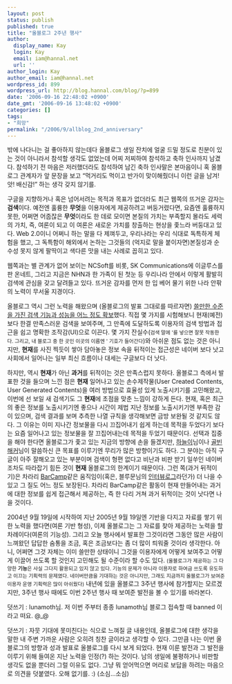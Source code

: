 ```yaml
---
layout: post
status: publish
published: true
title: "올블로그 2주년 행사"
author:
  display_name: Kay
  login: Kay
  email: iam@hannal.net
  url: ''
author_login: Kay
author_email: iam@hannal.net
wordpress_id: 899
wordpress_url: http://blog.hannal.com/blog/?p=899
date: '2006-09-16 22:48:02 +0900'
date_gmt: '2006-09-16 13:48:02 +0900'
categories: []
tags:
- "희망"
permalink: "/2006/9/allblog_2nd_anniversary"
---
```

<p>밖에 나다니는 걸 좋아하지 않는데다 올블로그 생일 잔치에 얼굴 드밀 정도로 친분이 있는 것이 아니라서 참석할 생각도 없었는데 어찌 저찌하여 참석하고 축하 인사까지 남겼다. 참석하기 전 마음은 저러했더라도 참석하여 남긴 축하 인사말은 본마음이니 혹 올블로그 관계자가 앞 문장을 보고 “먹거리도 먹이고 반가이 맞이해줬더니 이런 글을 남겨! 앗! 배신감!” 하는 생각 갖지 않기를.</p>
<p>구글을 지향하거나 혹은 넘어서려는 목적과 목표가 없더라도 최근 웹쪽의 뜨거운 감자는 <strong>검색</strong>이다. 예전엔 훌륭한 <strong>무엇</strong>을 이용자에게 제공하려고 버둥거렸다면, 요즘엔 훌륭하지 못한, 어쩌면 어줍잖은 <strong>무엇</strong>이라도 한 데로 모이면 본질의 가치는 부족할지 몰라도 세력의 가치, 즉, 여론이 되고 이 여론은 새로운 가치를 창출하는 현상을 좇느라 버둥대고 있다. Web 2.0이니 어쩌니 하는 말을 다 제껴두고, 우리나라는 우리 식대로 독특하게 체험을 했고, 그 독특함이 해외에서 논하는 그것들의 (억지로 말을 붙이자면)본질성과 순수성 못지 않게 팔딱이고 색다른 맛을 내는 사례로 꼽히고 있다.</p>
<p>웹쪽과는 별 관계가 없어 보이는 NCSoft를 비롯, SK Communications에 이글루스를 판 온네트, 그리고 지금은 NHN과 한 가족이 된 첫눈 등 우리나라 안에서 이렇게 활발히 검색에 관심을 갖고 달려들고 있다. 뜨거운 감자를 먼저 한 입 베어 물기 위한 나라 안팎의 노력이 무서울 지경이다.</p>
<p>올블로그 역시 그런 노력을 해왔으며 (올블로그의 발표 그대로를 따르자면) <a href="http://search.allblog.net">쓸만한 수준을 가진 검색 기능과 성능을 어느 정도 확보</a>했다. 직접 몇 가지를 시험해보니 현재(예전)보다 한결 만족스러운 검색을 보여주며, 그 만족에 도달하도록 이용자의 검색 방법과 접근을 쉽고 명확한 조작감(UI)으로 이끈다. 몇 가지 잔실수(<small>검색 말에 '를 넣으면 잘못 작동한다. 그리고, 내 블로그 중 한 곳인 이곳의 이름엔 ' 기호가 들어간다</small>)와 아쉬운 점도 없는 것은 아니지만, <strong>현재</strong>를 사진 찍듯이 쌓아 담아놓은 정보 속을 뒤적이는 접근성은 네이버 보다 낫고 사회에서 일어나는 일부 최신 흐름이나 대세는 구글보다 더 낫다.</p>
<p>하지만, 역시 <strong>현재</strong>가 아닌 <strong>과거</strong>를 뒤적이는 것은 만족스럽지 못하다. 올블로그 측에서 발표한 것을 들으며 느낀 점은 <strong>현재</strong> 일어나고 있는 손수제작물(User Created Contents, User Generated Contents)을 여러 방법으로 효율성 있게 노출시키기를 고민해왔고, 이번에 선 보일 새 검색기도 그 <strong>현재</strong>에 초점을 맞춘 느낌이 강하게 든다. 현재, 혹은 최근의 좋은 정보를 노출시키기엔 좋으나 시간이 제법 지난 정보를 노출시키기엔 부족한 감이 있으며, 검색 결과를 보며 추측한 나열 규칙을 생각해보면 금방 보완될 것 같지도 않다. 그 이유는 이미 지나간 정보물을 다시 끄집어내기 쉽게 하는데 목적을 두었다기 보다는 요즘 일어나고 있는 정보물을 잘 끄집어내는데 목적을 두었기 때문이다. 선택과 집중을 해야 한다면 올블로그가 좇고 있는 지금의 방향에 손을 들겠지만, <a href="http://ceo.blogcocktail.com">하늘이</a>님이나 <a href="http://hacker.golbin.net">골빈해커</a>님이 말씀하신 큰 목표를 이루기엔 무리가 많은 방향이기도 하다. 그 분야는 아직 구글이 아주 잘해오고 있는 부분이며 검색이 형편 없다고 비난과 비판 받기 일쑤인 네이버 조차도 따라잡기 힘든 것이 <strong>현재</strong> 올블로그의 한계이기 때문이다. 그런 쪽(과거 뒤적이기)은 차라리 <a href="http://barcamp.org/BarCampSeoul">BarCamp</a>같은 움직임이(혹은, 블루문님의 <a href="http://interviewlog.com/">인터뷰로그</a>라던가) 더 나을 수 있고 그 질도 어느 정도 보장된다. 차라리 BarCamp같은 활동이 현재 만들어내는 과거에 대한 정보를 쉽게 접근해서 제공하는, 즉 한 다리 거쳐 과거 뒤적이는 것이 낫다면 나을 것이다.</p>
<p>2004년 9월 19일에 시작하여 지난 2005년 9월 19일엔 기반을 다지고 자료를 쌓기 위한 노력을 했다면(여론 기반 형성), 이제 올블로그는 그 자료를 찾아 제공하는 노력을 할 차례이다(여론의 기능성). 그리고 오늘 행사에서 발표한 그것이라면 그동안 많은 사람이 느껴왔던 답답한 숨통을 조금, 혹은 조금보다는 좀 더 많이 틔워줄 것이라 생각한다. 아니, 어쩌면 그것 자체는 이미 쓸만한 상태이니 그것을 이용자에게 어떻게 보여주고 어떻게 이끌어 쓰도록 할 것인지 고민해도 될 수준이라 할 수도 있다. <small>(올블로그가 제공하는 그 다양한 <strong>기능</strong>은 사실 그다지 활용되고 있지 않고 있다. 기능의 문제가 아니라 이용자로 하여금 쓰도록 유도하고 이끄는 기획력의 문제였다. 네이버만큼을 기대하는 것은 아니지만, 그래도 지금까지 올블로그가 보여준 이용자 운영 기획력은 많이 아쉬웠다)</small> 내년에 있을 올블로그 3주년 행사에 참가할지는 모르겠지만, 3주년 행사 때에도 이번 2주년 행사 때 보여준 발전을 볼 수 있기를 바라본다.</p>
<p>덧쓰기 : lunamoth님. 저 이번 주부터 종종 lunamoth님 블로그 접속할 때 banned 이라고 떠요. @_@</p>
<p>덧쓰기 : 자뭇 기대에 못미친다는 식으로 느껴질 글 내용인데, 올블로그에 대한 생각을 말한 내 주변 가까운 사람은 오히려 칭찬 글이라고 생각할 수 있다. 그만큼 나는 이번 올블로그의 방향과 성과 발표로 올블로그를 다시 보게 되었다. 현재 이룬 발전과 그 발전을 이루기 위해 들여온 지난 노력을 인정(?) 하는 것이다. 남의 생일에 불평하거나 비판할 생각도 없을 뿐더러 그럴 이유도 없다. 그냥 뭐 얻어먹으면 머리로 보답을 하려는 마음으로 의견을 덧붙였다. 오해 없기를. :) (소심...소심)</p>
